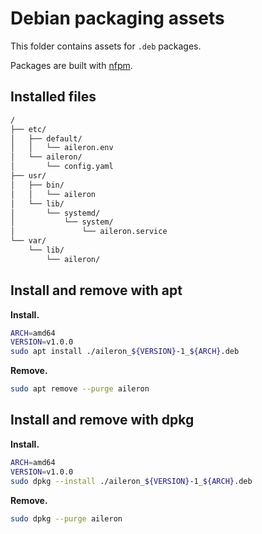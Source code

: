 # Debian packaging assets

This folder contains assets for `.deb` packages.

Packages are built with [nfpm](https://github.com/goreleaser/nfpm).

## Installed files

```txt
/
├── etc/
│   ├── default/
│   │   └── aileron.env
│   └── aileron/
│       └── config.yaml
├── usr/
│   ├── bin/
│   │   └── aileron
│   └── lib/
│       └── systemd/
│           └── system/
│               └── aileron.service
└── var/
    └── lib/
        └── aileron/
```

## Install and remove with apt

**Install.**

```bash
ARCH=amd64
VERSION=v1.0.0
sudo apt install ./aileron_${VERSION}-1_${ARCH}.deb
```

**Remove.**

```bash
sudo apt remove --purge aileron
```

## Install and remove with dpkg

**Install.**

```bash
ARCH=amd64
VERSION=v1.0.0
sudo dpkg --install ./aileron_${VERSION}-1_${ARCH}.deb
```

**Remove.**

```bash
sudo dpkg --purge aileron
```
